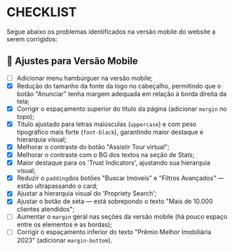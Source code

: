 # CHECKLIST

Segue abaixo os problemas identificados na versão mobile do website a serem corrigidos:

## 📱 Ajustes para Versão Mobile

- [ ] Adicionar menu hambúrguer na versão mobile;
- [x] Redução do tamanho da fonte da logo no cabeçalho, permitindo que o botão "Anunciar" tenha margem adequada em relação à borda direita da tela;
- [x] Corrigir o espaçamento superior do título da página (adicionar `margin` no topo);
- [x] Título ajustado para letras maiúsculas (`uppercase`) e com peso tipográfico mais forte (`font-black`), garantindo maior destaque e hierarquia visual;
- [x] Melhorar o contraste do botão "Assistir Tour virtual";
- [x] Melhorar o contraste com o BG dos textos na seção de Stats;
- [x] Maior destaque para os 'Trust Indicators', ajustando sua hierarquia visual;
- [x] Reduzir o `padding`dos botões "Buscar Imóveis" e "Filtros Avançados" — estão ultrapassando o card;
- [x] Ajustar a hierarquia visual do 'Propriety Search';
- [x] Ajustar o botão de seta — está sobrepondo o texto "Mais de 10.000 clientes atendidos";
- [ ] Aumentar o `margin` geral nas seções da versão mobile (há pouco espaço entre os elementos e as bordas);
- [ ] Corrigir o espaçamento inferior do texto "Prêmio Melhor Imobiliária 2023" (adicionar `margin-bottom`).
